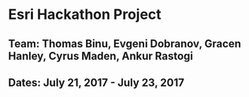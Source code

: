 # Esri Hackathon Project
## Team: Thomas Binu, Evgeni Dobranov, Gracen Hanley, Cyrus Maden, Ankur Rastogi
## Dates: July 21, 2017 - July 23, 2017

